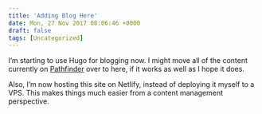 ```yaml
---
title: 'Adding Blog Here'
date: Mon, 27 Nov 2017 08:06:46 +0000
draft: false
tags: [Uncategorized]
---
```


I’m starting to use Hugo for blogging now. I might move all of the content currently on [Pathfinder](https://pathfinder.space) over to here, if it works as well as I hope it does.

Also, I’m now hosting this site on Netlify, instead of deploying it myself to a VPS. This makes things much easier from a content management perspective.